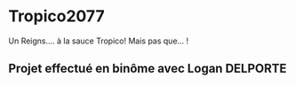 # Tropico2077
Un Reigns.... à la sauce Tropico! Mais pas que... !

## Projet effectué en binôme avec Logan DELPORTE
